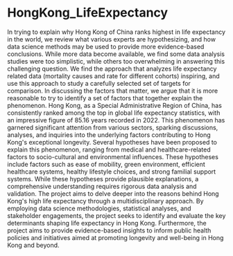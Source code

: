 # HongKong_LifeExpectancy
In trying to explain why Hong Kong of China ranks highest in life expectancy in the world, we review what various experts are hypothesizing, and how data science methods may be used to provide more evidence-based conclusions. While more data become available, we find some data analysis studies were too simplistic, while others too overwhelming in answering this challenging question. We find the approach that analyzes life expectancy related data (mortality causes and rate for different cohorts) inspiring, and use this approach to study a carefully selected set of targets for comparison. In discussing the factors that matter, we argue that it is more reasonable to try to identify a set of factors that together explain the phenomenon.
Hong Kong, as a Special Administrative Region of China, has consistently ranked among the top in global life expectancy statistics, with an impressive figure of 85.16 years recorded in 2022. This phenomenon has garnered significant attention from various sectors, sparking discussions, analyses, and inquiries into the underlying factors contributing to Hong Kong's exceptional longevity.
Several hypotheses have been proposed to explain this phenomenon, ranging from medical and healthcare-related factors to socio-cultural and environmental influences. These hypotheses include factors such as ease of mobility, green environment, efficient healthcare systems, healthy lifestyle choices, and strong familial support systems. While these hypotheses provide plausible explanations, a comprehensive understanding requires rigorous data analysis and validation.
The project aims to delve deeper into the reasons behind Hong Kong's high life expectancy through a multidisciplinary approach. By employing data science methodologies, statistical analyses, and stakeholder engagements, the project seeks to identify and evaluate the key determinants shaping life expectancy in Hong Kong. Furthermore, the project aims to provide evidence-based insights to inform public health policies and initiatives aimed at promoting longevity and well-being in Hong Kong and beyond.
